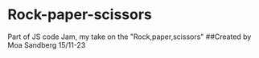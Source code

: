 # Rock-paper-scissors
Part of JS code Jam, my take on the "Rock,paper,scissors" 
##Created by Moa Sandberg 15/11-23
